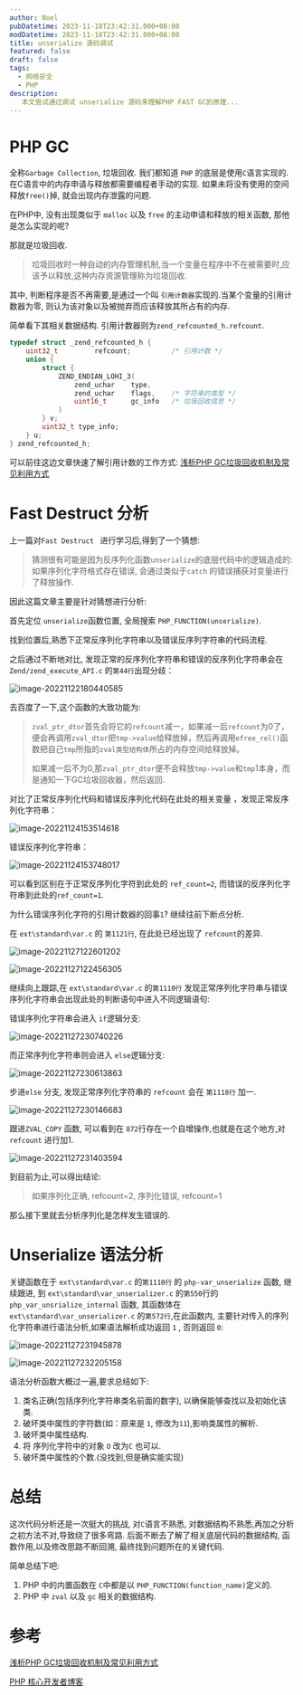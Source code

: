 ```yaml
---
author: Noel
pubDatetime: 2023-11-18T23:42:31.000+08:00
modDatetime: 2023-11-18T23:42:31.000+08:00
title: unserialize 源码调试
featured: false
draft: false
tags:
  - 网络安全
  - PHP
description: 
   本文尝试通过调试 unserialize 源码来理解PHP FAST GC的原理...
---
```



# PHP GC

全称`Garbage Collection`, 垃圾回收. 我们都知道 `PHP` 的底层是使用`C`语言实现的. 在C语言中的内存申请与释放都需要编程者手动的实现. 如果未将没有使用的空间释放`free()`掉, 就会出现内存泄露的问题.

在PHP中, 没有出现类似于 `malloc` 以及 `free` 的主动申请和释放的相关函数, 那他是怎么实现的呢?

那就是垃圾回收.

> 垃圾回收时一种自动的内存管理机制,当一个变量在程序中不在被需要时,应该予以释放,这种内存资源管理称为垃圾回收.

其中, 判断程序是否不再需要,是通过一个叫 `引用计数器`实现的.当某个变量的引用计数器为零, 则认为该对象以及被抛弃而应该释放其所占有的内存.

简单看下其相关数据结构. 引用计数器则为`zend_refcounted_h.refcount`.

```c
typedef struct _zend_refcounted_h {
    uint32_t         refcount;          /* 引用计数 */
    union {
        struct {
            ZEND_ENDIAN_LOHI_3(
                zend_uchar    type,     
                zend_uchar    flags,    /* 字符串的类型 */
                uint16_t      gc_info   /* 垃圾回收信息 */
            )
        } v;
        uint32_t type_info;
    } u;
} zend_refcounted_h;
```

可以前往这边文章快速了解引用计数的工作方式: [浅析PHP GC垃圾回收机制及常见利用方式](https://xz.aliyun.com/t/11843#toc-0)



# Fast Destruct 分析

上一篇对`Fast Destruct ` 进行学习后,得到了一个猜想:

> 猜测很有可能是因为反序列化函数`unserialize`的底层代码中的逻辑造成的: 如果序列化字符格式存在错误, 会通过类似于`catch` 的错误捕获对变量进行了释放操作.

因此这篇文章主要是针对猜想进行分析:

首先定位 `unserialize`函数位置, 全局搜索 `PHP_FUNCTION(unserialize)`.

找到位置后,熟悉下正常反序列化字符串以及错误反序列字符串的代码流程.

之后通过不断地对比, 发现正常的反序列化字符串和错误的反序列化字符串会在`Zend/zend_execute_API.c` 的`第44行`出现分歧：

![image-20221122180440585](https://particles.oss-cn-beijing.aliyuncs.com/img/image-20221122180440585.png)

去百度了一下,这个函数的大致功能为:

> `zval_ptr_dtor`首先会将它的`refcount`减一，如果减一后`refcount`为0了，便会再调用`zval_dtor`把`tmp->value`给释放掉，然后再调用`efree_rel()`函数把自己`tmp`所指的`zval类型结构体`所占的内存空间给释放掉。
>
> 如果减一后不为0,那`zval_ptr_dtor`便不会释放`tmp->value`和`tmp`1本身，而是通知一下GC垃圾回收器，然后返回.



对比了正常反序列化代码和错误反序列化代码在此处的相关变量 ，发现正常反序列化字符串：

![image-20221124153514618](https://particles.oss-cn-beijing.aliyuncs.com/img/image-20221124153514618.png)

错误反序列化字符串：

![image-20221124153748017](https://particles.oss-cn-beijing.aliyuncs.com/img/image-20221124153748017.png)

可以看到区别在于正常反序列化字符到此处的 `ref_count=2`, 而错误的反序列化字符串到此处的`ref_count=1`. 

为什么错误序列化字符的引用计数器的回事`1`? 继续往前下断点分析.

在 `ext\standard\var.c` 的 `第1121行`, 在此处已经出现了 `refcount`的差异.

![image-20221127122601202](https://particles.oss-cn-beijing.aliyuncs.com/img/image-20221127122601202.png)

![image-20221127122456305](https://particles.oss-cn-beijing.aliyuncs.com/img/image-20221127122456305.png)



继续向上跟踪,在 `ext\standard\var.c` 的`第1110行` 发现正常序列化字符串与错误序列化字符串会出现此处的判断语句中进入不同逻辑语句:

错误序列化字符串会进入 `if`逻辑分支:

![image-20221127230740226](https://particles.oss-cn-beijing.aliyuncs.com/img/image-20221127230740226.png)

而正常序列化字符串则会进入 `else`逻辑分支:

![image-20221127230613863](https://particles.oss-cn-beijing.aliyuncs.com/img/image-20221127230613863.png)

步进`else` 分支, 发现正常序列化字符串的 `refcount` 会在 `第1118行` 加一.

![image-20221127230146683](https://particles.oss-cn-beijing.aliyuncs.com/img/image-20221127230146683.png)

跟进`ZVAL_COPY` 函数, 可以看到在 `872`行存在一个自增操作,也就是在这个地方,对`refcount` 进行加1.

![image-20221127231403594](https://particles.oss-cn-beijing.aliyuncs.com/img/image-20221127231403594.png)

到目前为止,可以得出结论:

> 如果序列化正确,  refcount=2,  序列化错误, refcount=1



那么接下里就去分析序列化是怎样发生错误的.

# Unserialize 语法分析

关键函数在于 `ext\standard\var.c` 的`第1110行` 的 `php-var_unserialize` 函数, 继续跟进, 到 `ext\standard\var_unserializer.c` 的`第550`行的 `php_var_unsrialize_internal` 函数, 其函数体在 `ext\standard\var_unserializer.c` 的`第572行`,在此函数内, 主要针对传入的序列化字符串进行语法分析,如果语法解析成功返回 `1` , 否则返回 `0`:

![image-20221127231945878](https://particles.oss-cn-beijing.aliyuncs.com/img/image-20221127231945878.png)

![image-20221127232205158](https://particles.oss-cn-beijing.aliyuncs.com/img/image-20221127232205158.png)



语法分析函数大概过一遍,要求总结如下:

1. 类名正确(包括序列化字符串类名前面的数字), 以确保能够查找以及初始化该类.
2. 破坏类中属性的字符数(如：原来是 `1`, 修改为`11`),影响类属性的解析.
3. 破坏类中属性结构.
4. 将 序列化字符中的对象 `O` 改为`C` 也可以.
5. 破坏类中属性的个数.(没找到,但是确实能实现)



# 总结

这次代码分析还是一次挺大的挑战, 对`C`语言不熟悉, 对数据结构不熟悉,再加之分析之初方法不对,导致绕了很多弯路. 后面不断去了解了相关底层代码的数据结构, 函数作用,以及修改思路不断回溯, 最终找到问题所在的关键代码.

简单总结下吧:

1. PHP 中的内置函数在 `C`中都是以 `PHP_FUNCTION(function_name)`定义的.
2. PHP 中 `zval` 以及 `gc` 相关的数据结构.



# 参考

[浅析PHP GC垃圾回收机制及常见利用方式](https://xz.aliyun.com/t/11843#toc-0)

[PHP 核心开发者博客](https://www.laruence.com/php-internal)